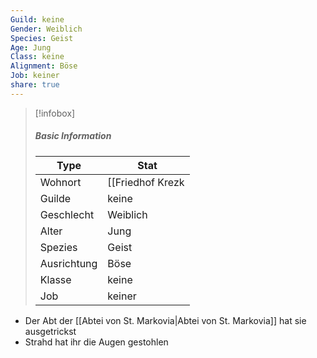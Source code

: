 ```yaml
---
Guild: keine
Gender: Weiblich
Species: Geist
Age: Jung
Class: keine
Alignment: Böse
Job: keiner
share: true
---
```


>[!infobox]
>##### Basic Information
>Type | Stat |
>----  | ----  |
> Wohnort | [[Friedhof Krezk|Friedhof Krezk]] |
> Guilde | keine |
> Geschlecht | Weiblich |
> Alter | Jung |
> Spezies | Geist |
> Ausrichtung | Böse |
> Klasse | keine |
> Job | keiner |


- Der Abt der [[Abtei von St. Markovia|Abtei von St. Markovia]] hat sie ausgetrickst
- Strahd hat ihr die Augen gestohlen